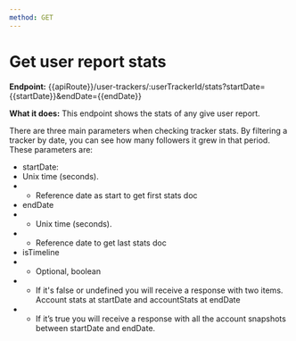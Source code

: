 ```yaml
---
method: GET
---
```


# Get user report stats

**Endpoint:** {{apiRoute}}/user-trackers/:userTrackerId/stats?startDate={{startDate}}&endDate={{endDate}}

**What it does:** This endpoint shows the stats of any give user report. 

There are three main parameters when checking tracker stats. By filtering a tracker by date, you can see how many followers it grew in that period. These parameters are:

- startDate:
 - Unix time (seconds).
- - Reference date as start to get first stats doc
- endDate
- - Unix time (seconds).
- - Reference date to get last stats doc
- isTimeline
- - Optional, boolean
- - If it's false or undefined you will receive a response with two items. Account stats at startDate and accountStats at endDate
- - If it’s true you will receive a response with all the account snapshots between startDate and endDate.
